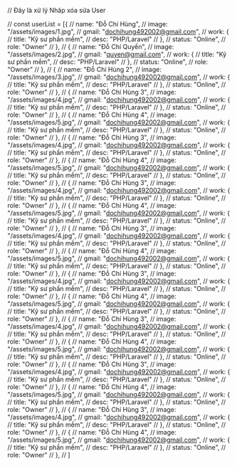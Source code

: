 // Đây là xử lý Nhâp xóa sửa User

// const userList = [{
//         name: "Đỗ Chí Hùng",
//         image: "/assets/images/1.jpg",
//         gmail: "dochihung492002@gmail.com",
//         work: {
//             title: "Kỹ sư phần mềm",
//             desc: "PHP/Laravel"
//         },
//         status: "Online",
//         role: "Owner"
//     },
//     {
//         name: "Đỗ Chí Quyền",
//         image: "/assets/images/2.jpg",
//         gmail: "quyen@gmail.com",
//         work: {
//             title: "Kỹ sư phần mềm",
//             desc: "PHP/Laravel"
//         },
//         status: "Online",
//         role: "Owner"
//     },
//     {
//         name: "Đỗ Chí Hùng 2",
//         image: "/assets/images/3.jpg",
//         gmail: "dochihung492002@gmail.com",
//         work: {
//             title: "Kỹ sư phần mềm",
//             desc: "PHP/Laravel"
//         },
//         status: "Online",
//         role: "Owner"
//     },
//     {
//         name: "Đỗ Chí Hùng 3",
//         image: "/assets/images/4.jpg",
//         gmail: "dochihung492002@gmail.com",
//         work: {
//             title: "Kỹ sư phần mềm",
//             desc: "PHP/Laravel"
//         },
//         status: "Online",
//         role: "Owner"
//     },
//     {
//         name: "Đỗ Chí Hùng 4",
//         image: "/assets/images/5.jpg",
//         gmail: "dochihung492002@gmail.com",
//         work: {
//             title: "Kỹ sư phần mềm",
//             desc: "PHP/Laravel"
//         },
//         status: "Online",
//         role: "Owner"
//     },
//     {
//         name: "Đỗ Chí Hùng 3",
//         image: "/assets/images/4.jpg",
//         gmail: "dochihung492002@gmail.com",
//         work: {
//             title: "Kỹ sư phần mềm",
//             desc: "PHP/Laravel"
//         },
//         status: "Online",
//         role: "Owner"
//     },
//     {
//         name: "Đỗ Chí Hùng 4",
//         image: "/assets/images/5.jpg",
//         gmail: "dochihung492002@gmail.com",
//         work: {
//             title: "Kỹ sư phần mềm",
//             desc: "PHP/Laravel"
//         },
//         status: "Online",
//         role: "Owner"
//     },
//     {
//         name: "Đỗ Chí Hùng 3",
//         image: "/assets/images/4.jpg",
//         gmail: "dochihung492002@gmail.com",
//         work: {
//             title: "Kỹ sư phần mềm",
//             desc: "PHP/Laravel"
//         },
//         status: "Online",
//         role: "Owner"
//     },
//     {
//         name: "Đỗ Chí Hùng 4",
//         image: "/assets/images/5.jpg",
//         gmail: "dochihung492002@gmail.com",
//         work: {
//             title: "Kỹ sư phần mềm",
//             desc: "PHP/Laravel"
//         },
//         status: "Online",
//         role: "Owner"
//     },
//     {
//         name: "Đỗ Chí Hùng 3",
//         image: "/assets/images/4.jpg",
//         gmail: "dochihung492002@gmail.com",
//         work: {
//             title: "Kỹ sư phần mềm",
//             desc: "PHP/Laravel"
//         },
//         status: "Online",
//         role: "Owner"
//     },
//     {
//         name: "Đỗ Chí Hùng 4",
//         image: "/assets/images/5.jpg",
//         gmail: "dochihung492002@gmail.com",
//         work: {
//             title: "Kỹ sư phần mềm",
//             desc: "PHP/Laravel"
//         },
//         status: "Online",
//         role: "Owner"
//     },
//     {
//         name: "Đỗ Chí Hùng 3",
//         image: "/assets/images/4.jpg",
//         gmail: "dochihung492002@gmail.com",
//         work: {
//             title: "Kỹ sư phần mềm",
//             desc: "PHP/Laravel"
//         },
//         status: "Online",
//         role: "Owner"
//     },
//     {
//         name: "Đỗ Chí Hùng 4",
//         image: "/assets/images/5.jpg",
//         gmail: "dochihung492002@gmail.com",
//         work: {
//             title: "Kỹ sư phần mềm",
//             desc: "PHP/Laravel"
//         },
//         status: "Online",
//         role: "Owner"
//     },
//     {
//         name: "Đỗ Chí Hùng 3",
//         image: "/assets/images/4.jpg",
//         gmail: "dochihung492002@gmail.com",
//         work: {
//             title: "Kỹ sư phần mềm",
//             desc: "PHP/Laravel"
//         },
//         status: "Online",
//         role: "Owner"
//     },
//     {
//         name: "Đỗ Chí Hùng 4",
//         image: "/assets/images/5.jpg",
//         gmail: "dochihung492002@gmail.com",
//         work: {
//             title: "Kỹ sư phần mềm",
//             desc: "PHP/Laravel"
//         },
//         status: "Online",
//         role: "Owner"
//     },
//     {
//         name: "Đỗ Chí Hùng 3",
//         image: "/assets/images/4.jpg",
//         gmail: "dochihung492002@gmail.com",
//         work: {
//             title: "Kỹ sư phần mềm",
//             desc: "PHP/Laravel"
//         },
//         status: "Online",
//         role: "Owner"
//     },
//     {
//         name: "Đỗ Chí Hùng 4",
//         image: "/assets/images/5.jpg",
//         gmail: "dochihung492002@gmail.com",
//         work: {
//             title: "Kỹ sư phần mềm",
//             desc: "PHP/Laravel"
//         },
//         status: "Online",
//         role: "Owner"
//     },
//     {
//         name: "Đỗ Chí Hùng 3",
//         image: "/assets/images/4.jpg",
//         gmail: "dochihung492002@gmail.com",
//         work: {
//             title: "Kỹ sư phần mềm",
//             desc: "PHP/Laravel"
//         },
//         status: "Online",
//         role: "Owner"
//     },
//     {
//         name: "Đỗ Chí Hùng 4",
//         image: "/assets/images/5.jpg",
//         gmail: "dochihung492002@gmail.com",
//         work: {
//             title: "Kỹ sư phần mềm",
//             desc: "PHP/Laravel"
//         },
//         status: "Online",
//         role: "Owner"
//     },
// ]
